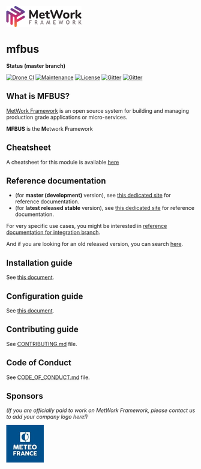 [![logo](https://raw.githubusercontent.com/metwork-framework/resources/master/logos/metwork-white-logo-small.png)](http://www.metwork-framework.org)
# mfbus

[//]: # (automatically generated from https://github.com/metwork-framework/resources/blob/master/cookiecutter/_%7B%7Bcookiecutter.repo%7D%7D/README.md)

**Status (master branch)**




[![Drone CI](http://metwork-framework.org:8000/api/badges/metwork-framework/mfbus/status.svg)](http://metwork-framework.org:8000/metwork-framework/mfbus)
[![Maintenance](https://github.com/metwork-framework/resources/blob/master/badges/maintained.svg)]()
[![License](https://github.com/metwork-framework/resources/blob/master/badges/bsd.svg)]()
[![Gitter](https://github.com/metwork-framework/resources/blob/master/badges/community-en.svg)](https://gitter.im/metwork-framework/community-en?utm_source=badge&utm_medium=badge&utm_campaign=pr-badge)
[![Gitter](https://github.com/metwork-framework/resources/blob/master/badges/community-fr.svg)](https://gitter.im/metwork-framework/community-fr?utm_source=badge&utm_medium=badge&utm_campaign=pr-badge)


[//]: # (TABLE_OF_CONTENTS_PLACEHOLDER)

## What is MFBUS?

[MetWork Framework](http://www.metwork-framework.org) is an open source system for building and managing production grade applications or micro-services.

**MFBUS** is the **M**etwork **F**ramework 












## Cheatsheet

A cheatsheet for this module is available [here](.metwork-framework/cheatsheet.md)



## Reference documentation

- (for **master (development)** version), see [this dedicated site](http://metwork-framework.org/pub/metwork/continuous_integration/docs/master/mfbus/) for reference documentation.
- (for **latest released stable** version), see [this dedicated site](http://metwork-framework.org/pub/metwork/releases/docs/stable/mfbus/) for reference documentation.

For very specific use cases, you might be interested in
[reference documentation for integration branch](http://metwork-framework.org/pub/metwork/continuous_integration/docs/integration/mfbus/).

And if you are looking for an old released version, you can search [here](http://metwork-framework.org/pub/metwork/releases/docs/).



## Installation guide

See [this document](.metwork-framework/install_a_metwork_package.md).


## Configuration guide

See [this document](.metwork-framework/configure_a_metwork_package.md).





## Contributing guide

See [CONTRIBUTING.md](CONTRIBUTING.md) file.



## Code of Conduct

See [CODE_OF_CONDUCT.md](CODE_OF_CONDUCT.md) file.



## Sponsors

*(If you are officially paid to work on MetWork Framework, please contact us to add your company logo here!)*

[![logo](https://raw.githubusercontent.com/metwork-framework/resources/master/sponsors/meteofrance-small.jpeg)](http://www.meteofrance.com)
